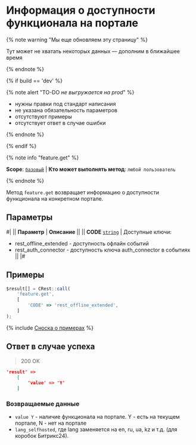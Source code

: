 # Информация о доступности функционала на портале

{% note warning "Мы еще обновляем эту страницу" %}

Тут может не хватать некоторых данных — дополним в ближайшее время

{% endnote %}

{% if build == 'dev' %}

{% note alert "TO-DO _не выгружается на prod_" %}

- нужны правки под стандарт написания
- не указана обязательность параметров
- отсутствуют примеры
- отсутствует ответ в случае ошибки

{% endnote %}

{% endif %}

{% note info "feature.get" %}

**Scope**: [`базовый`](../../scopes/permissions.md) | **Кто может выполнять метод**: `любой пользователь`

{% endnote %}

Метод `feature.get` возвращает информацию о доступности функционала на конкретном портале.

## Параметры

#|
|| **Параметр** | **Описание** ||
|| **CODE**
[`string`](../../data-types.md) | Доступные ключи:
- rest_offline_extended - доступность офлайн событий
- rest_auth_connector - доступность ключа auth_connector в событиях ||
|#

## Примеры

```js
$result[] = CRest::call(
    'feature.get',
    [
        'CODE' => 'rest_offline_extended',
    ]
);
```

{% include [Сноска о примерах](../../../_includes/examples.md) %}

## Ответ в случае успеха

> 200 OK
```json
'result' =>
    [
        'value' => 'Y'
    ]
```

### Возвращаемые данные

- `value Y` - наличие функционала на портале. Y - есть на текущем портале, N - нет на портале
- `lang_selfhosted`, где lang заменяется на en, ru, ua, kz и т.д. (для коробок Битрикс24).

